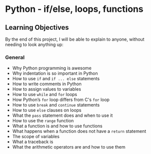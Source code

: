 # Python - if/else, loops, functions

## Learning Objectives

By the end of this project, I will be able to explain to anyone, without needing to look anything up:

### General
- Why Python programming is awesome
- Why indentation is so important in Python
- How to use `if` and `if ... else` statements
- How to write comments in Python
- How to assign values to variables
- How to use `while` and `for` loops
- How Python’s `for` loop differs from C's `for` loop
- How to use `break` and `continue` statements
- How to use `else` clauses on loops
- What the `pass` statement does and when to use it
- How to use the `range` function
- What a function is and how to use functions
- What happens when a function does not have a `return` statement
- The scope of variables
- What a traceback is
- What the arithmetic operators are and how to use them

